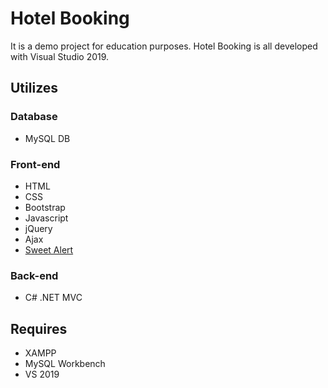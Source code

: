 # Hotel Booking
It is a demo project for education purposes. Hotel Booking is all developed with Visual Studio 2019.


[](https://github.com/niksak89/Hotel-Booking-Site/blob/master/Hotel%20Booking.jpg)

## Utilizes

### Database
* MySQL DB
### Front-end
* HTML
* CSS
* Bootstrap
* Javascript
* jQuery
* Ajax
* [Sweet Alert](https://sweetalert.js.org/)
### Back-end
* C# .NET MVC 
	
## Requires
* XAMPP
* MySQL Workbench
* VS 2019
